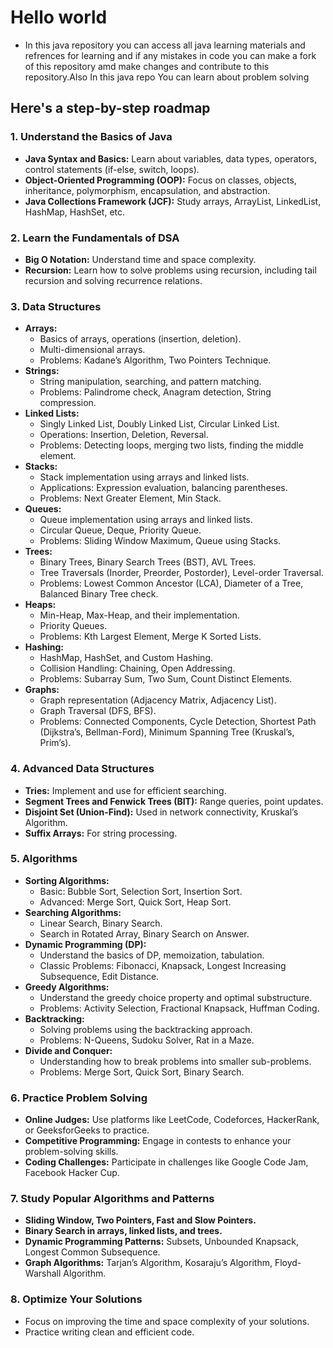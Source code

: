<h1>Hello world</h1>

* In this java repository you can access all java learning materials and refrences for learning 
and if any mistakes in code you can make a fork of this repository amd make changes and contribute to this repository.Also In this java repo You can learn about problem solving

<h2>Here's a step-by-step roadmap</h2>

### 1. **Understand the Basics of Java**
   - **Java Syntax and Basics:** Learn about variables, data types, operators, control statements (if-else, switch, loops).
   - **Object-Oriented Programming (OOP):** Focus on classes, objects, inheritance, polymorphism, encapsulation, and abstraction.
   - **Java Collections Framework (JCF):** Study arrays, ArrayList, LinkedList, HashMap, HashSet, etc.

### 2. **Learn the Fundamentals of DSA**
   - **Big O Notation:** Understand time and space complexity.
   - **Recursion:** Learn how to solve problems using recursion, including tail recursion and solving recurrence relations.

### 3. **Data Structures**
   - **Arrays:**
     - Basics of arrays, operations (insertion, deletion).
     - Multi-dimensional arrays.
     - Problems: Kadane’s Algorithm, Two Pointers Technique.
   - **Strings:**
     - String manipulation, searching, and pattern matching.
     - Problems: Palindrome check, Anagram detection, String compression.
   - **Linked Lists:**
     - Singly Linked List, Doubly Linked List, Circular Linked List.
     - Operations: Insertion, Deletion, Reversal.
     - Problems: Detecting loops, merging two lists, finding the middle element.
   - **Stacks:**
     - Stack implementation using arrays and linked lists.
     - Applications: Expression evaluation, balancing parentheses.
     - Problems: Next Greater Element, Min Stack.
   - **Queues:**
     - Queue implementation using arrays and linked lists.
     - Circular Queue, Deque, Priority Queue.
     - Problems: Sliding Window Maximum, Queue using Stacks.
   - **Trees:**
     - Binary Trees, Binary Search Trees (BST), AVL Trees.
     - Tree Traversals (Inorder, Preorder, Postorder), Level-order Traversal.
     - Problems: Lowest Common Ancestor (LCA), Diameter of a Tree, Balanced Binary Tree check.
   - **Heaps:**
     - Min-Heap, Max-Heap, and their implementation.
     - Priority Queues.
     - Problems: Kth Largest Element, Merge K Sorted Lists.
   - **Hashing:**
     - HashMap, HashSet, and Custom Hashing.
     - Collision Handling: Chaining, Open Addressing.
     - Problems: Subarray Sum, Two Sum, Count Distinct Elements.
   - **Graphs:**
     - Graph representation (Adjacency Matrix, Adjacency List).
     - Graph Traversal (DFS, BFS).
     - Problems: Connected Components, Cycle Detection, Shortest Path (Dijkstra’s, Bellman-Ford), Minimum Spanning Tree (Kruskal’s, Prim’s).

### 4. **Advanced Data Structures**
   - **Tries:** Implement and use for efficient searching.
   - **Segment Trees and Fenwick Trees (BIT):** Range queries, point updates.
   - **Disjoint Set (Union-Find):** Used in network connectivity, Kruskal’s Algorithm.
   - **Suffix Arrays:** For string processing.

### 5. **Algorithms**
   - **Sorting Algorithms:**
     - Basic: Bubble Sort, Selection Sort, Insertion Sort.
     - Advanced: Merge Sort, Quick Sort, Heap Sort.
   - **Searching Algorithms:**
     - Linear Search, Binary Search.
     - Search in Rotated Array, Binary Search on Answer.
   - **Dynamic Programming (DP):**
     - Understand the basics of DP, memoization, tabulation.
     - Classic Problems: Fibonacci, Knapsack, Longest Increasing Subsequence, Edit Distance.
   - **Greedy Algorithms:**
     - Understand the greedy choice property and optimal substructure.
     - Problems: Activity Selection, Fractional Knapsack, Huffman Coding.
   - **Backtracking:**
     - Solving problems using the backtracking approach.
     - Problems: N-Queens, Sudoku Solver, Rat in a Maze.
   - **Divide and Conquer:**
     - Understanding how to break problems into smaller sub-problems.
     - Problems: Merge Sort, Quick Sort, Binary Search.

### 6. **Practice Problem Solving**
   - **Online Judges:** Use platforms like LeetCode, Codeforces, HackerRank, or GeeksforGeeks to practice.
   - **Competitive Programming:** Engage in contests to enhance your problem-solving skills.
   - **Coding Challenges:** Participate in challenges like Google Code Jam, Facebook Hacker Cup.

### 7. **Study Popular Algorithms and Patterns**
   - **Sliding Window, Two Pointers, Fast and Slow Pointers.**
   - **Binary Search in arrays, linked lists, and trees.**
   - **Dynamic Programming Patterns:** Subsets, Unbounded Knapsack, Longest Common Subsequence.
   - **Graph Algorithms:** Tarjan’s Algorithm, Kosaraju’s Algorithm, Floyd-Warshall Algorithm.

### 8. **Optimize Your Solutions**
   - Focus on improving the time and space complexity of your solutions.
   - Practice writing clean and efficient code.


